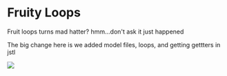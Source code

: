 # Fruity Loops

Fruit loops turns mad hatter? hmm...don't ask it just happened

The big change here is we added model files, loops, and getting gettters in jstl

![](https://github.com/lisabroadhead/JAVA-coding-dojo/blob/main/springProjects/com.codingdojo.fruityLoops/Screen%20Shot%202022-04-09%20at%2012.43.23%20PM.png)

